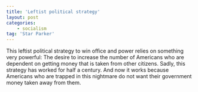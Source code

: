 ```yaml
---
title: 'Leftist political strategy'
layout: post
categories:
    - socialism
tag: 'Star Parker'
---
```


This leftist political strategy to win office and power relies on something very powerful: The desire to increase the number of Americans who are dependent on getting money that is taken from other citizens. Sadly, this strategy has worked for half a century. And now it works because Americans who are trapped in this nightmare do not want their government money taken away from them.